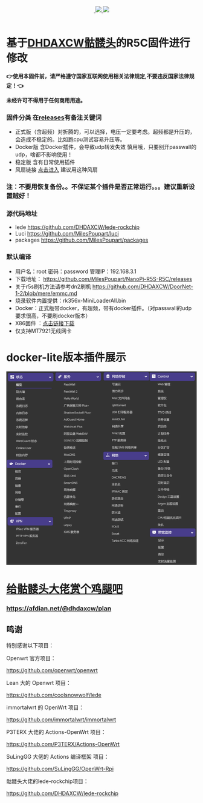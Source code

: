<div align="center">
<a href="/LICENSE">
    <img src="https://img.shields.io/github/license/MilesPoupart/NanoPi-R5S-R5C?style=flat&a=1" alt="">
  </a>
  </a><a href="https://github.com/MilesPoupart/NanoPi-R5S-R5C/releases">
    <img src="https://img.shields.io/github/release/MilesPoupart/NanoPi-R5S-R5C.svg?style=flat">
  </a><a href="hhttps://github.com/MilesPoupart/NanoPi-R5S-R5C/releases">
    <img src="https://img.shields.io/github/downloads/MilesPoupart/NanoPi-R5S-R5C/total?style=flat">
  </a>
</div>
<br>

# 基于[DHDAXCW骷髅头](https://github.com/DHDAXCW?tab=repositories)的R5C固件进行修改

**👉使用本固件前，请严格遵守国家互联网使用相关法律规定,不要违反国家法律规定！👈**

**未经许可不得用于任何商用用途。**

### 固件分类 在[releases](https://github.com/MilesPoupart/NanoPi-R5S-R5C/releases)有备注关键词
- 正式版（含超频）对折腾的，可以选择，电压一定要考虑。超频都是升压的，会造成不稳定的。比如跑cpu测试容易升压等。
- Docker版 含Docker插件，会导致udp转发失效 慎用哦，只要别开passwall的udp，啥都不影响使用！
- 稳定版 含有日常使用插件
- 风扇链接 [点击进入](https://s.click.taobao.com/t?e=m%3D2%26s%3Dd8Ack0Lbx8McQipKwQzePOeEDrYVVa64LKpWJ%2Bin0XJRAdhuF14FMXpyNmcFd6mT8sviUM61dt2T0mcOGN1M6FAj1gqltKaEfKzCcEr0EW0YuhTK3FPxiHMT7yc3NZrQKSOkJV8harV3phaPbavinqGCwVfdcN0wcSpj5qSCmbA%3D)  建议用这种风扇
### 注：不要用恢复备份。。不保证某个插件是否正常运行。。。建议重新设置贼好！

### 源代码地址
- lede https://github.com/DHDAXCW/lede-rockchip
- Luci https://github.com/MilesPoupart/luci
- packages https://github.com/MilesPoupart/packages

### 默认编译

- 用户名：root 密码：password  管理IP：192.168.3.1
- 下载地址： https://github.com/MilesPoupart/NanoPi-R5S-R5C/releases
- 关于r5s刷机方法请参考dn2刷机 https://github.com/DHDAXCW/DoorNet-1-2/blob/mere/emmc.md
- 烧录软件内置提供：rk356x-MiniLoaderAll.bin
- Docker：正式版带docker，有超频，带有docker插件。（对passwall的udp要求很高，不要刷docker版本）
- X86固件 ：[点击链接下载](https://github.com/MilesPoupart/OpenWRT_x86_x64/releases)
- 仅支持MT7921无线网卡
# docker-lite版本插件展示
 
 ![image](data/plugin-preview.png)

# [给骷髅头大佬赏个鸡腿吧](https://afdian.net/@dhdaxcw/plan)
### https://afdian.net/@dhdaxcw/plan

## 鸣谢

特别感谢以下项目：

Openwrt 官方项目：

<https://github.com/openwrt/openwrt>

Lean 大的 Openwrt 项目：

<https://github.com/coolsnowwolf/lede>

immortalwrt 的 OpenWrt 项目：

<https://github.com/immortalwrt/immortalwrt>

P3TERX 大佬的 Actions-OpenWrt 项目：

<https://github.com/P3TERX/Actions-OpenWrt>

SuLingGG 大佬的 Actions 编译框架 项目：

https://github.com/SuLingGG/OpenWrt-Rpi

骷髅头大佬的lede-rockchip项目：

https://github.com/DHDAXCW/lede-rockchip